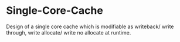 # Single-Core-Cache
Design of a single core cache which is modifiable as writeback/ write through, write allocate/ write no allocate at runtime. 
